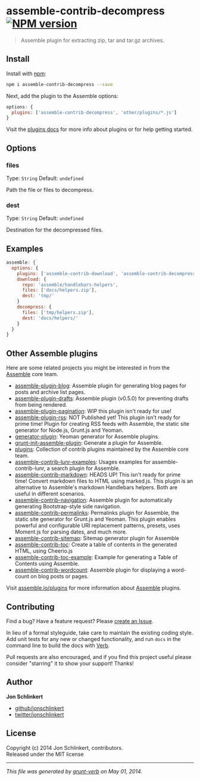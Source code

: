 # assemble-contrib-decompress [![NPM version](https://badge.fury.io/js/assemble-contrib-decompress.png)](http://badge.fury.io/js/assemble-contrib-decompress)

> Assemble plugin for extracting zip, tar and tar.gz archives.

## Install
Install with [npm](npmjs.org):

```bash
npm i assemble-contrib-decompress --save
```


Next, add the plugin to the Assemble options:

```js
options: {
  plugins: ['assemble-contrib-decompress', 'other/plugins/*.js']
}
```
Visit the [plugins docs](http://assemble.io/plugins/) for more info about plugins or for help getting started.

## Options
### files
Type: `String`
Default: `undefined`

Path the file or files to decompress.

### dest
Type: `String`
Default: `undefined`

Destination for the decompressed files.


## Examples
```js
assemble: {
  options: {
    plugins: ['assemble-contrib-download', 'assemble-contrib-decompress'],
    download: {
      repo: 'assemble/handlebars-helpers',
      files: ['docs/helpers.zip'],
      dest: 'tmp/'
    }
    decompress: {
      files: ['tmp/helpers.zip'],
      dest: 'docs/helpers/'
    }
  }
}
```


## Other Assemble plugins
Here are some related projects you might be interested in from the [Assemble](http://assemble.io) core team.

+ [assemble-plugin-blog](https://api.github.com/repos/assemble/assemble-plugin-blog): Assemble plugin for generating blog pages for posts and archive list pages. 
+ [assemble-plugin-drafts](https://api.github.com/repos/assemble/assemble-plugin-drafts): Assemble plugin (v0.5.0) for preventing drafts from being rendered. 
+ [assemble-plugin-pagination](https://api.github.com/repos/assemble/assemble-plugin-pagination): WIP this plugin isn't ready for use! 
+ [assemble-plugin-rss](https://api.github.com/repos/assemble/assemble-plugin-rss): NOT Published yet! This plugin isn't ready for prime time! Plugin for creating RSS feeds with Assemble, the static site generator for Node.js, Grunt.js and Yeoman.  
+ [generator-plugin](https://api.github.com/repos/assemble/generator-plugin): Yeoman generator for Assemble plugins.  
+ [grunt-init-assemble-plugin](https://api.github.com/repos/assemble/grunt-init-assemble-plugin): Generate a plugin for Assemble. 
+ [plugins](https://api.github.com/repos/assemble/plugins): Collection of contrib plugins maintained by the Assemble core team. 
+ [assemble-contrib-lunr-examples](https://api.github.com/repos/assemble/assemble-contrib-lunr-examples): Usages examples for assemble-contrib-lunr, a search plugin for Assemble. 
+ [assemble-contrib-markdown](https://api.github.com/repos/assemble/assemble-contrib-markdown): HEADS UP! This isn't ready for prime time! Convert markdown files to HTML using marked.js. This plugin is an alternative to Assemble's markdown Handlebars helpers. Both are useful in different scenarios. 
+ [assemble-contrib-navigation](https://api.github.com/repos/assemble/assemble-contrib-navigation): Assemble plugin for automatically generating Bootstrap-style side navigation.  
+ [assemble-contrib-permalinks](https://api.github.com/repos/assemble/assemble-contrib-permalinks): Permalinks plugin for Assemble, the static site generator for Grunt.js and Yeoman. This plugin enables powerful and configurable URI replacement patterns, presets, uses Moment.js for parsing dates, and much more. 
+ [assemble-contrib-sitemap](https://api.github.com/repos/assemble/assemble-contrib-sitemap): Sitemap generator plugin for Assemble 
+ [assemble-contrib-toc](https://api.github.com/repos/assemble/assemble-contrib-toc): Create a table of contents in the generated HTML, using Cheerio.js 
+ [assemble-contrib-toc-example](https://api.github.com/repos/assemble/assemble-contrib-toc-example): Example for generating a Table of Contents using Assemble. 
+ [assemble-contrib-wordcount](https://api.github.com/repos/assemble/assemble-contrib-wordcount): Assemble plugin for displaying a word-count on blog posts or pages. 

Visit [assemble.io/plugins](http:/assemble.io/plugins/) for more information about [Assemble](http:/assemble.io/) plugins.


## Contributing
Find a bug? Have a feature request? Please [create an Issue](https://github.com/assemble/assemble-contrib-decompress/issues).

In lieu of a formal styleguide, take care to maintain the existing coding style. Add unit tests for any new or changed functionality,
and run `docs` in the command line to build the docs with [Verb](https://github.com/assemble/verb).

Pull requests are also encouraged, and if you find this project useful please consider "starring" it to show your support! Thanks!

## Author

**Jon Schlinkert**

+ [github/jonschlinkert](https://github.com/jonschlinkert)
+ [twitter/jonschlinkert](http://twitter.com/jonschlinkert)

## License
Copyright (c) 2014 Jon Schlinkert, contributors.  
Released under the MIT license

***

_This file was generated by [grunt-verb](https://github.com/assemble/grunt-verb) on May 01, 2014._